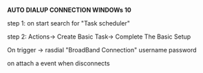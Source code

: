 **AUTO DIALUP CONNECTION WINDOWs 10**

step 1: on start search for "Task scheduler"

step 2: Actions-> Create Basic Task-> Complete The Basic Setup


On trigger ->  rasdial "BroadBand Connection" username password


on attach a event when disconnects
